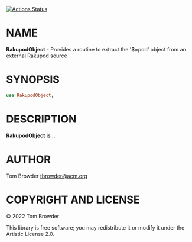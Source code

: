 [![Actions Status](https://github.com/tbrowder/RakupodObject/actions/workflows/test.yml/badge.svg)](https://github.com/tbrowder/RakupodObject/actions)

NAME
====

**RakupodObject** - Provides a routine to extract the '$=pod' object from an external Rakupod source

SYNOPSIS
========

```raku
use RakupodObject;
```

DESCRIPTION
===========

**RakupodObject** is ...

AUTHOR
======

Tom Browder <tbrowder@acm.org>

COPYRIGHT AND LICENSE
=====================

© 2022 Tom Browder

This library is free software; you may redistribute it or modify it under the Artistic License 2.0.

